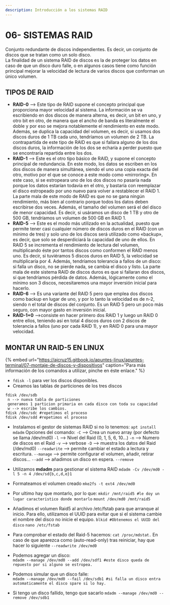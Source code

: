 ```yaml
---
description: Introducción a los sistemas RAID
---
```


# 06- SISTEMAS RAID

Conjunto redundante de discos independientes. Es decir, un conjunto de discos que se tratan como un solo disco.  
La finalidad de un sistema RAID de discos es la de proteger los datos en caso de que un disco duro falle, o en algunos casos tiene como función principal mejorar la velocidad de lectura de varios discos que conforman un único volumen.

## TIPOS DE RAID

* **RAID-0** --&gt; Este tipo de RAID supone el concepto principal que proporciona mayor velocidad al sistema.  La información se va escribiendo en dos discos de manera alterna, es decir, un bit en uno, y otro bit en otro, de manera que el ancho de banda es literalmente el doble y por eso se mejora notablemente el rendimiento en este modo. Además, se duplica la capacidad del volumen, es decir, si usamos dos discos duros de 1 TB cada uno, tendríamos un volumen de 2 TB.  La contrapartida de este tipo de RAID es que si fallara alguno de los dos discos duros, la información de los dos se echaría a perder puesto que se encontraría repartida entre los dos. 
* **RAID-1** --&gt; Este es el otro tipo básico de RAID, y supone el concepto principal de redundancia.   En este modo, los datos se escriben en los dos discos de manera simultánea, siendo el uno una   copia exacta del otro, motivo por el que se conoce a este modo como «mirroring». En este caso,   si se estropeara uno de los dos discos no pasaría nada porque los datos estarían todavía en el   otro, y bastaría con reemplazar el disco estropeado por uno nuevo para volver a restablecer el   RAID 1.   La parte mala de este modo de RAID es que no se gana ningún rendimiento, más bien al contrario   porque todos los datos deben escribirse dos veces. Además, el tamaño del volumen será el del   disco de menor capacidad. Es decir, si usáramos un disco de 1 TB y otro de 500 GB, tendríamos   un volumen de 500 GB en RAID 1. 
* **RAID-5** --&gt; Este es el modo más utilizado en la actualidad, puesto que permite tener casi cualquier   número de discos duros en el RAID \(con un mínimo de tres\) y solo uno de los discos será utilizado   como «backup», es decir, que solo se desperdiciará la capacidad de uno de ellos.   En RAID 5 se incrementa el rendimiento de lectura del volumen, multiplicando éste por tantos   discos como conformen el RAID menos uno. Es decir, si tuviéramos 5 discos duros en RAID 5, la   velocidad se multiplicaría por 4. Además, tendríamos tolerancia a fallos de un disco: si falla   un disco, no se pierde nada, se cambia el disco y listo.   La parte mala de este sistema RAID de discos duros es que si fallaran dos discos, sí que   tendríamos pérdida de datos. Además, lógicamente como el mínimo son 3 discos, necesitaremos una mayor inversión inicial para hacerlo. 
* **RAID-6** --&gt; Es una variante del RAID 5 pero que emplea dos discos como backup en lugar de uno, y por lo tanto la velocidad es de n-2, siendo n el total de discos del conjunto. Es un RAID 5 pero un poco más seguro, con mayor gasto en inversión inicial. 
* **RAID-1+0** --&gt;consiste en hacer primero dos RAID 1 y luego un RAID 0 entre ellos, teniendo así en total 4 discos duros con 2 discos de tolerancia a fallos \(uno por cada RAID 1\), y en RAID 0 para una mayor velocidad.

## MONTAR UN RAID-5 EN LINUX

{% embed url="https://ajcruz15.gitbook.io/apuntes-linux/apuntes-terminal/07-montaje-de-discos-y-dispositivos" caption="Para más información de los comandos a utilizar, pinche en éste enlace." %}

* `fdisk -l` para ver los discos disponibles. 
* Creamos las tablas de particiones de los tres discos

```text
fdisk /dev/sdb
 n --> nueva tabla de particiones
 generamos 1 particion primaria en cada disco con toda su capacidad
 w --> escribe los cambios.
fdisk /dev/sdc #repetimos el proceso
fdisk /dev/sdd #repetimos el proceso
```

* Instalamos el gestor de sistemas RAID si no lo tenemos: `apt install mdadm`   Opciones del comando: `-C` --&gt; Crea un nuevo array \(por defecto se llama /dev/md0\) `-l` --&gt; Nivel del Raid \(0, 1, 5, 6, 10...\) `-n` --&gt; Numero de discos en el Raid `-v` --&gt; verbose `-D` --&gt; muestra los datos del Raid \(/dev/md0\) `--readwrite` --&gt; permite cambiar el estado a lectura y escritura. `--manage` --&gt; permite configurar el volumen, añadir, retirar discos...  `--add` --&gt; añadimos un disco en espera.  `--remove`  
* Utilizamos **mdadm** para gestionar el sistema RAID `mdadm -Cv /dev/md0 -l 5 -n 4 /dev/sd{b,c,d,e}1`  
* Formateamos el volumen creado `mke2fs -t ext4 /dev/md0` 
* Por ultimo hay que montarlo, por lo que: `mkdir /mnt/raid5 #le doy un lugar caracteristico donde montarlo` `mount /dev/md0 /mnt/raid5`  
* Añadimos el volumen Raid5 al archivo /etc/fstab para que arranque al inicio. Para ello, utilizamos el UUID para evitar que si el sistema cambie el nombre del disco no inicie el equipo. `blkid #Obtenemos el UUID del disco` `nano /etc/fstab`  
* Para comprobar el estado del Raid-5 hacemos:  `cat /proc/mdstat.`  En caso de que aparezca como \(auto-read-only\) tras reiniciar, hay que hacer lo siguiente `--readwrite /dev/md0`  
* Podemos agregar un disco:  
  `mdadm --manage /dev/md0 --add /dev/sdf1 #este disco queda de repuesto por si alguno se estropea.`

* Podemos simular que un disco falle:  
  `mdadm --manage /dev/md0 --fail /dev/sdb1 #si falla un disco entra automaticamente el disco spare si lo hay.`

* Si tengo un disco fallido, tengo que sacarlo `mdadm --manage /dev/md0 --remove /dev/sdb1`

